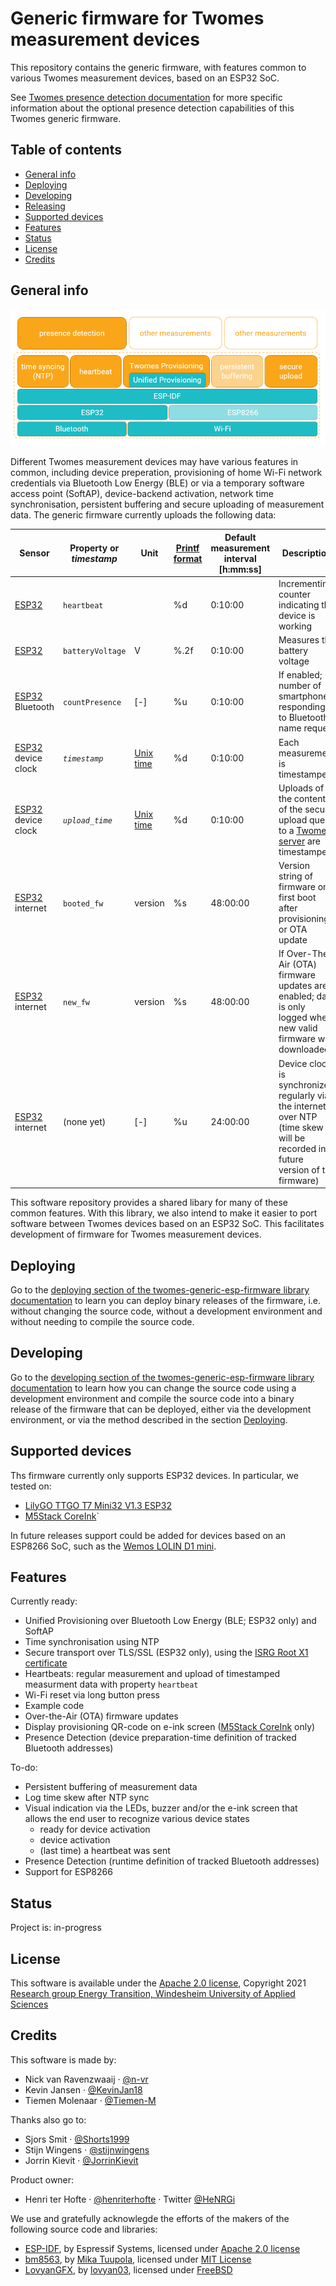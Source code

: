 # Generic firmware for Twomes measurement devices
This repository contains the generic firmware, with features common to various Twomes measurement devices, based on an ESP32 SoC.

See [Twomes presence detection documentation](https://www.energietransitiewindesheim.nl/twomes-generic-esp-firmware/deploying/configuring-presence-detection) for more specific information about the optional presence detection capabilities of this Twomes generic firmware.

## Table of contents
* [General info](#general-info)
* [Deploying](#deploying)
* [Developing](#developing) 
* [Releasing](#releasing)
* [Supported devices](#supported-devices)
* [Features](#features)
* [Status](#status)
* [License](#license)
* [Credits](#credits)

## General info

![Twomes generic firmware functions overview](./docs/twomes-generic-firmware-functions.png)

Different Twomes measurement devices may have various features in common, including device preperation, provisioning of home Wi-Fi network credentials via Bluetooth Low Energy (BLE) or via a temporary software access point (SoftAP), device-backend activation, network time synchronisation, persistent buffering and secure uploading of measurement data. The generic firmware currently uploads the following data: 

| Sensor | Property or *timestamp*           | Unit | [Printf format](https://en.wikipedia.org/wiki/Printf_format_string) | Default measurement interval \[h:mm:ss\] | Description                            |
|--------|--------------------|------|--------|-------------------|----------------------------------------|
| [ESP32](https://en.wikipedia.org/wiki/ESP32)  | `heartbeat` |   | %d     | 0:10:00           | Incrementing counter indicating the device is working                       |
| [ESP32](https://en.wikipedia.org/wiki/ESP32)  | `batteryVoltage` | V  | %.2f   | 0:10:00           | Measures the battery voltage                      |
| [ESP32](https://en.wikipedia.org/wiki/ESP32) Bluetooth  | `countPresence`         | [-]   | %u   | 0:10:00           | If enabled; number of smartphones responding to Bluetooth name request                        |
| [ESP32](https://en.wikipedia.org/wiki/ESP32) device clock  | *`timestamp`* | [Unix time](https://en.wikipedia.org/wiki/Unix_time)   | %d   | 0:10:00           | Each measurement is timestamped |
| [ESP32](https://en.wikipedia.org/wiki/ESP32) device clock  | *`upload_time`* | [Unix time](https://en.wikipedia.org/wiki/Unix_time)   | %d   | 0:10:00           | Uploads of the contents of the secure upload queue to a [Twomes server](https://github.com/energietransitie/twomes-backoffice-configuration) are timestamped |
| [ESP32](https://en.wikipedia.org/wiki/ESP32) internet | `booted_fw`         | version   | %s   | 48:00:00           | Version string of firmware on first boot after provisioning or OTA update                        |
| [ESP32](https://en.wikipedia.org/wiki/ESP32) internet | `new_fw`         | version   | %s   | 48:00:00  | If Over-The-Air (OTA) firmware updates are enabled; data is only logged when new valid firmware was downloaded |
| [ESP32](https://en.wikipedia.org/wiki/ESP32) internet  | (none yet)         | [-]   | %u   | 24:00:00           | Device clock is synchronized regularly via the internet over NTP (time skew will be recorded in a future version of the firmware) |

This software repository provides a shared libary for many of these common features. With this library, we also intend to make it easier to port software between Twomes devices based on an ESP32 SoC. This facilitates development of firmware for Twomes measurement devices.

## Deploying

Go to the [deploying section of the twomes-generic-esp-firmware library documentation](https://www.energietransitiewindesheim.nl/twomes-generic-esp-firmware/deploying/prerequisites/) to learn you can deploy binary releases of the firmware, i.e. without changing the source code, without a development environment and without needing to compile the source code.

## Developing 
Go to the [developing section of the twomes-generic-esp-firmware library documentation](https://www.energietransitiewindesheim.nl/twomes-generic-esp-firmware/starting/prerequisites/) to learn how you can change the source code using a development environment and compile the source code into a binary release of the firmware that can be deployed, either via the development environment, or via the method described in the section [Deploying](#deploying).

## Supported devices

Ths firmware currently only supports ESP32 devices. In particular, we tested on:

- [LilyGO TTGO T7 Mini32 V1.3 ESP32](https://github.com/LilyGO/ESP32-MINI-32-V1.3)
- [M5Stack CoreInk](https://github.com/m5stack/M5-CoreInk)`

In future releases support could be added for devices based on an ESP8266 SoC, such as the [Wemos LOLIN D1 mini](https://www.wemos.cc/en/latest/d1/d1_mini.html).
## Features
Currently ready:

* Unified Provisioning over Bluetooth Low Energy (BLE; ESP32 only) and SoftAP
* Time synchronisation using NTP
* Secure transport over TLS/SSL (ESP32 only), using the [ISRG Root X1 certificate](https://crt.sh/?id=9314791)
* Heartbeats: regular measurement and upload of timestamped measurment data with property `heartbeat`
* Wi-Fi reset via long button press
* Example code
* Over-the-Air (OTA) firmware updates
* Display provisioning QR-code on e-ink screen ([M5Stack CoreInk](https://github.com/m5stack/M5-CoreInk) only)
* Presence Detection (device preparation-time definition of tracked Bluetooth addresses)

To-do:

* Persistent buffering of measurement data
* Log time skew after NTP sync
* Visual indication via the LEDs, buzzer and/or the e-ink screen that allows the end user to recognize various device states
 	* ready for device activation
 	* device activation
 	* (last time) a heartbeat was sent
* Presence Detection (runtime definition of tracked Bluetooth addresses)
* Support for ESP8266

## Status
Project is: in-progress

## License
This software is available under the [Apache 2.0 license](./LICENSE.md), Copyright 2021 [Research group Energy Transition, Windesheim University of Applied Sciences](https://windesheim.nl/energietransitie) 

## Credits
This software is made by:
* Nick van Ravenzwaaij ·  [@n-vr](https://github.com/n-vr)
* Kevin Jansen ·  [@KevinJan18](https://github.com/KevinJan18)
* Tiemen Molenaar · [@Tiemen-M](https://github.com/Tiemen-M)

Thanks also go to:
* Sjors Smit ·  [@Shorts1999](https://github.com/Shorts1999)
* Stijn Wingens · [@stijnwingens](https://github.com/stijnwingens)
* Jorrin Kievit · [@JorrinKievit](https://github.com/JorrinKievit)

Product owner:
* Henri ter Hofte · [@henriterhofte](https://github.com/henriterhofte) · Twitter [@HeNRGi](https://twitter.com/HeNRGi)

We use and gratefully acknowlegde the efforts of the makers of the following source code and libraries:
* [ESP-IDF](https://github.com/espressif/esp-idf), by Espressif Systems, licensed under [Apache 2.0 license](https://github.com/espressif/esp-idf/blob/73db142403c6e5b763a0e1c07312200e9b622673/LICENSE)
* [bm8563](https://github.com/tuupola/bm8563), by [Mika Tuupola](https://github.com/tuupola), licensed under [MIT License](https://github.com/tuupola/bm8563/blob/master/LICENSE)
* [LovyanGFX](https://github.com/lovyan03/LovyanGFX), by [lovyan03](https://github.com/lovyan03), licensed under [FreeBSD](https://github.com/lovyan03/LovyanGFX/blob/master/license.txt)
